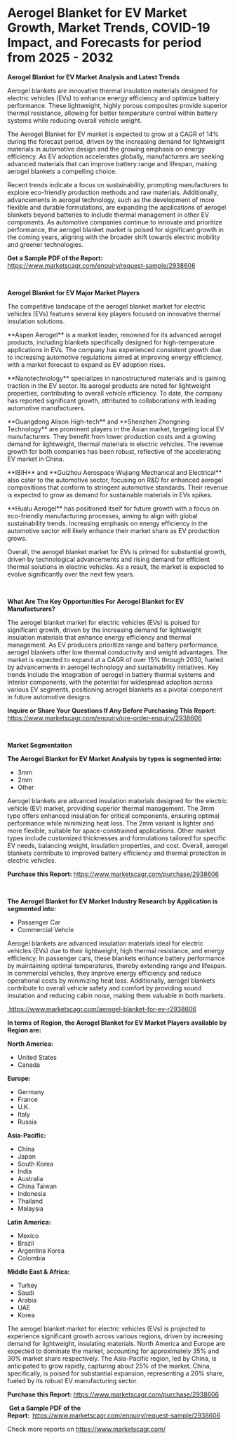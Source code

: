 <p><h1>Aerogel Blanket for EV Market Growth, Market Trends, COVID-19 Impact, and Forecasts for period from 2025 - 2032</h1></p><p><strong>Aerogel Blanket for EV Market Analysis and Latest Trends</strong></p>
<p><p>Aerogel blankets are innovative thermal insulation materials designed for electric vehicles (EVs) to enhance energy efficiency and optimize battery performance. These lightweight, highly porous composites provide superior thermal resistance, allowing for better temperature control within battery systems while reducing overall vehicle weight. </p><p>The Aerogel Blanket for EV market is expected to grow at a CAGR of 14% during the forecast period, driven by the increasing demand for lightweight materials in automotive design and the growing emphasis on energy efficiency. As EV adoption accelerates globally, manufacturers are seeking advanced materials that can improve battery range and lifespan, making aerogel blankets a compelling choice.</p><p>Recent trends indicate a focus on sustainability, prompting manufacturers to explore eco-friendly production methods and raw materials. Additionally, advancements in aerogel technology, such as the development of more flexible and durable formulations, are expanding the applications of aerogel blankets beyond batteries to include thermal management in other EV components. As automotive companies continue to innovate and prioritize performance, the aerogel blanket market is poised for significant growth in the coming years, aligning with the broader shift towards electric mobility and greener technologies.</p></p>
<p><strong>Get a Sample PDF of the Report:&nbsp;</strong> <a href="https://www.marketscagr.com/enquiry/request-sample/2938606?utm_campaign=2924&utm_medium=2&utm_source=Github&utm_content=ia&utm_term=15032025&utm_id=aerogel-blanket-for-ev">https://www.marketscagr.com/enquiry/request-sample/2938606</a></p>
<p>&nbsp;</p>
<p><strong>Aerogel Blanket for EV Major Market Players</strong></p>
<p><p>The competitive landscape of the aerogel blanket market for electric vehicles (EVs) features several key players focused on innovative thermal insulation solutions. </p><p>**Aspen Aerogel** is a market leader, renowned for its advanced aerogel products, including blankets specifically designed for high-temperature applications in EVs. The company has experienced consistent growth due to increasing automotive regulations aimed at improving energy efficiency, with a market forecast to expand as EV adoption rises.</p><p>**Nanotechnology** specializes in nanostructured materials and is gaining traction in the EV sector. Its aerogel products are noted for lightweight properties, contributing to overall vehicle efficiency. To date, the company has reported significant growth, attributed to collaborations with leading automotive manufacturers.</p><p>**Guangdong Alison High-tech** and **Shenzhen Zhongning Technology** are prominent players in the Asian market, targeting local EV manufacturers. They benefit from lower production costs and a growing demand for lightweight, thermal materials in electric vehicles. The revenue growth for both companies has been robust, reflective of the accelerating EV market in China.</p><p>**IBIH** and **Guizhou Aerospace Wujiang Mechanical and Electrical** also cater to the automotive sector, focusing on R&D for enhanced aerogel compositions that conform to stringent automotive standards. Their revenue is expected to grow as demand for sustainable materials in EVs spikes.</p><p>**Hualu Aerogel** has positioned itself for future growth with a focus on eco-friendly manufacturing processes, aiming to align with global sustainability trends. Increasing emphasis on energy efficiency in the automotive sector will likely enhance their market share as EV production grows.</p><p>Overall, the aerogel blanket market for EVs is primed for substantial growth, driven by technological advancements and rising demand for efficient thermal solutions in electric vehicles. As a result, the market is expected to evolve significantly over the next few years.</p></p>
<p>&nbsp;</p>
<p><strong>What Are The Key Opportunities For Aerogel Blanket for EV Manufacturers?</strong></p>
<p><p>The aerogel blanket market for electric vehicles (EVs) is poised for significant growth, driven by the increasing demand for lightweight insulation materials that enhance energy efficiency and thermal management. As EV producers prioritize range and battery performance, aerogel blankets offer low thermal conductivity and weight advantages. The market is expected to expand at a CAGR of over 15% through 2030, fueled by advancements in aerogel technology and sustainability initiatives. Key trends include the integration of aerogel in battery thermal systems and interior components, with the potential for widespread adoption across various EV segments, positioning aerogel blankets as a pivotal component in future automotive designs.</p></p>
<p><strong>Inquire or Share Your Questions If Any Before Purchasing This Report:</strong> <a href="https://www.marketscagr.com/enquiry/pre-order-enquiry/2938606?utm_campaign=2924&utm_medium=2&utm_source=Github&utm_content=ia&utm_term=15032025&utm_id=aerogel-blanket-for-ev">https://www.marketscagr.com/enquiry/pre-order-enquiry/2938606</a></p>
<p>&nbsp;</p>
<p><strong>Market Segmentation</strong></p>
<p><strong>The Aerogel Blanket for EV Market Analysis by types is segmented into:</strong></p>
<p><ul><li>3mm</li><li>2mm</li><li>Other</li></ul></p>
<p><p>Aerogel blankets are advanced insulation materials designed for the electric vehicle (EV) market, providing superior thermal management. The 3mm type offers enhanced insulation for critical components, ensuring optimal performance while minimizing heat loss. The 2mm variant is lighter and more flexible, suitable for space-constrained applications. Other market types include customized thicknesses and formulations tailored for specific EV needs, balancing weight, insulation properties, and cost. Overall, aerogel blankets contribute to improved battery efficiency and thermal protection in electric vehicles.</p></p>
<p><strong>Purchase this Report:&nbsp;</strong><a href="https://www.marketscagr.com/purchase/2938606?utm_campaign=2924&utm_medium=2&utm_source=Github&utm_content=ia&utm_term=15032025&utm_id=aerogel-blanket-for-ev">https://www.marketscagr.com/purchase/2938606</a></p>
<p>&nbsp;</p>
<p><strong>The Aerogel Blanket for EV Market Industry Research by Application is segmented into:</strong></p>
<p><ul><li>Passenger Car</li><li>Commercial Vehcle</li></ul></p>
<p><p>Aerogel blankets are advanced insulation materials ideal for electric vehicles (EVs) due to their lightweight, high thermal resistance, and energy efficiency. In passenger cars, these blankets enhance battery performance by maintaining optimal temperatures, thereby extending range and lifespan. In commercial vehicles, they improve energy efficiency and reduce operational costs by minimizing heat loss. Additionally, aerogel blankets contribute to overall vehicle safety and comfort by providing sound insulation and reducing cabin noise, making them valuable in both markets.</p></p>
<p><a href="https://www.marketscagr.com/aerogel-blanket-for-ev-r2938606?utm_campaign=2924&utm_medium=2&utm_source=Github&utm_content=ia&utm_term=15032025&utm_id=aerogel-blanket-for-ev">&nbsp;https://www.marketscagr.com/aerogel-blanket-for-ev-r2938606</a></p>
<p><strong>In terms of Region, the Aerogel Blanket for EV Market Players available by Region are:</strong></p>
<p>
    <p> <strong> North America: </strong>
        <ul>
            <li>United States</li>
            <li>Canada</li>
        </ul>
        </p> 
    <p> <strong> Europe: </strong>
        <ul>
            <li>Germany</li>
            <li>France</li>
            <li>U.K.</li>
            <li>Italy</li>
            <li>Russia</li>
        </ul>
        </p> 
    <p> <strong> Asia-Pacific: </strong>
        <ul>
            <li>China</li>
            <li>Japan</li>
            <li>South Korea</li>
            <li>India</li>
            <li>Australia</li>
            <li>China Taiwan</li>
            <li>Indonesia</li>
            <li>Thailand</li>
            <li>Malaysia</li>
        </ul>
        </p> 
    <p> <strong> Latin America: </strong>
        <ul>
            <li>Mexico</li>
            <li>Brazil</li>
            <li>Argentina Korea</li>
            <li>Colombia</li>
        </ul>
        </p> 
    <p> <strong> Middle East & Africa: </strong>
        <ul>
            <li>Turkey</li>
            <li>Saudi</li>
            <li>Arabia</li>
            <li>UAE</li>
            <li>Korea</li>
        </ul>
    </p>
    </p>
<p><p>The aerogel blanket market for electric vehicles (EVs) is projected to experience significant growth across various regions, driven by increasing demand for lightweight, insulating materials. North America and Europe are expected to dominate the market, accounting for approximately 35% and 30% market share respectively. The Asia-Pacific region, led by China, is anticipated to grow rapidly, capturing about 25% of the market. China, specifically, is poised for substantial expansion, representing a 20% share, fueled by its robust EV manufacturing sector.</p></p>
<p><strong>Purchase this Report: </strong><a href="https://www.marketscagr.com/purchase/2938606?utm_campaign=2924&utm_medium=2&utm_source=Github&utm_content=ia&utm_term=15032025&utm_id=aerogel-blanket-for-ev">https://www.marketscagr.com/purchase/2938606</a></p>
<p>&nbsp;<strong>Get a Sample PDF of the Report:&nbsp;&nbsp;</strong><a href="https://www.marketscagr.com/enquiry/request-sample/2938606?utm_campaign=2924&utm_medium=2&utm_source=Github&utm_content=ia&utm_term=15032025&utm_id=aerogel-blanket-for-ev">https://www.marketscagr.com/enquiry/request-sample/2938606</a></p>
<p><strong></strong></p>
<p>Check more reports on <a href="https://www.marketscagr.com/?utm_campaign=2924&utm_medium=2&utm_source=Github&utm_content=ia&utm_term=15032025&utm_id=aerogel-blanket-for-ev">https://www.marketscagr.com/</a></p>